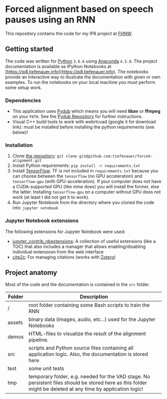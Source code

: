 # Forced alignment based on speech pauses using an RNN
This repository contains the code for my IP8 project at [FHNW](http://www.fhnw.ch).

## Getting started
The code was written for [Python](https://www.python.org/) `3.6.6` using [Anaconda](https://anaconda.org/) `4.5.8`. The project documentation is available as IPython Notebooks at [https://ip8.tiefenauer.info](https://ip8.tiefenauer.info).
The notebooks provide an interactive way to illustrate the documentation with given or own examples. To run the notebooks on your local machine you must perform some setup work.

### Dependencies
* This application uses [Pydub](http://pydub.com/) which means you will need **libav** or **ffmpeg** on your `PATH`. See the [Pydub Repository](https://github.com/jiaaro/pydub#installation) for further instructions.
* Visual C++ build tools to work with webrtcvad (google it for download link): must be installed before installing the python requirements (see below)!

### Installation
1. Clone [the repository](https://github.com/tiefenauer/forced-alignment): `git clone git@github.com:tiefenauer/forced-alignment.git` 
2. Install Python requirements: `pip install -r requirements.txt`
3. Install [TensorFlow](https://www.tensorflow.org/install/): TF is not included in `requirements.txt` because you can choose between the `tensorflow` (no GPU acceleration) and `tensorflow-gpu` (with GPU-acceleration). If your computer does not have a CUDA-supported GPU (like mine does) you will install the former, else the latter. Installing `tensorflow-gpu` on a computer without GPU does not work (at least I did not get it to work).
3. Run Jupyter Notebook from the directory where you cloned the code into: `jupyter notebook`

### Jupyter Notebook extensions

The following extensions for Jupyter Notebook were used:

* [jupyter_contrib_nbextensions](https://github.com/ipython-contrib/jupyter_contrib_nbextensions): A collection of useful extensions (like a TOC) that also includes a manager that allows enabling/disabling individual extensiosn from the web interface
* [cite2c](https://github.com/takluyver/cite2c): For managing citations  (works with [Zotero](https://www.zotero.org/))

## Project anatomy

Most of the code and the documentation is contained in the `src` folder.

| Folder | Description |
|---|---|
| / | root folder containing some Bash scripts to train the RNN |
| assets | binary data (images, audio, etc...) used for the Jupyter Notebooks |
| demos | HTML-files to visualize the result of the alignment pipeline. |
| src | scripts and Python source files containing all application logic. Also, the documentation is stored here |
| test | some unit tests |
| tmp | temporary folder, e.g. needed for the VAD stage. No persistent files should be stored here as this folder might be deleted at any time by application logic! |